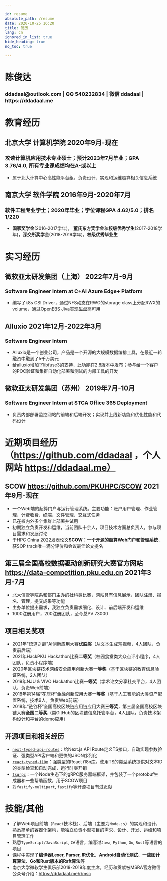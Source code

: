 ```yaml
---

id: resume
absolute_path: /resume
date: 2020-10-25 16:20
title: 简历
lang: cn
ignored_in_list: true
hide_heading: true
no_toc: true

---
```


<h1 class="name">
陈俊达
</h1>

<h3 class="contact">ddadaal@outlook.com | QQ 540232834 | 微信 ddadaal | https://ddadaal.me

</h3>

# 教育经历

## <span class="highlight">北京大学 计算机学院</span> <span class="right">2020年9月-现在</span>

### 攻读计算机应用技术专业硕士；预计2023年7月毕业；GPA 3.76/4.0, 所有专业课成绩均在A-或以上

- 属于北大计算中心高性能平台组，负责设计、实现和运维超算相关信息系统

## <span class="highlight">南京大学 软件学院</span> <span class="right">2016年9月-2020年7月</span>

### 软件工程专业学士；2020年毕业；学位课程GPA 4.62/5.0；排名 1/220
- **国家奖学金**(2016-2017学年)， **董氏东方奖学金**和**校级优秀学生**(2017-2018学年)，**深交所奖学金**(2018-2019学年)，**校级优秀毕业生**

# 实习经历

## <span class="highlight">微软亚太研发集团（上海）</span> <span class="right">2022年7月-9月</span>
### Software Engineer Intern at C+AI Azure Edge+ Platform

- 编写了k8s CSI Driver，通过NFS动态在RWO的storage class上分配RWX的volume，通过OpenEBS Jiva实现磁盘高可用

## <span class="highlight">Alluxio</span> <span class="right">2021年12月-2022年3月</span>
### Software Engineer Intern

- Alluxio是一个创业公司，产品是一个开源的大规模数据编排工具，在最近一轮融资中融到了5千万美元
- 给alluxio增加了libfuse3的支持，此功能在2.8版本中发布；参与给一个客户的POC验证和集群自动化部署和测试的内部工具的开发

## <span class="highlight">微软亚太研发集团（苏州）</span> <span class="right">2019年7月-10月</span>
### Software Engineer Intern at STCA Office 365 Deployment

- 负责内部部署监控网站的前端和后端开发；实现并上线新功能和优化性能和代码设计

# 近期项目经历（https://github.com/ddadaal ，个人网站 https://ddadaal.me）

## **SCOW** https://github.com/PKUHPC/SCOW <span class="right">2021年9月-现在</span>

- 一个Web端的超算门户与运行管理系统。主要功能：账户用户管理、作业管理、计费收费、终端、文件管理、交互式任务
- 已在校内外多个集群上部署并试用
- 初期独立负责开发和运维，当前团队十余人，项目技术方面总负责人，参与项目需求和发展讨论
- 于HPC China 2022发表论文**SCOW：一个开源的超算Web门户和管理系统**，获SOP track唯一满分评价和会议最佳论文提名

## **第三届全国高校数据驱动创新研究大赛官方网站** https://data-competition.pku.edu.cn  <span class="right">2021年3月-7月</span>

- 北大信管等院系和部门主办的社科类比赛，网站具有信息展示，团队注册、报名、管理，提交成果等功能
- 主办单位提出需求，我独立负责需求细化、设计、前后端开发和运维
- 1000注册用户，200注册团队，至今总PV 73000

## 项目相关奖项

- 2021年"悟道之巅"AI创新应用大赛**优胜奖**（从文本生成短视频，4人团队，负责前后端）
- 2021年HackPKU Hackathon比赛**二等奖**（校园食堂类大众点评小程序，4人团队，负责小程序端）
- 2020年区块链技术网络安全应用创新大赛**一等奖**（基于区块链的教育信息验证系统，2人团队）
- 2019年NJU & VIVO Hackathon比赛**一等奖**（学术论文分享社交平台，4人团队，负责Web前端）
- 2018年第14届“花旗杯”金融创新应用大赛**一等奖**（基于人工智能的大类资产配置系统，技术9人，负责Web前端）
- 2018年“链谷杯”全国高校区块链应用链应用大赛**三等奖**，第三届全国高校区块链大赛**全国二等奖**（类GitHub的区块链信息托管平台，4人团队，负责技术架构设计和平台的demo应用）

## 开源项目和相关经历

- [`next-typed-api-routes`](https://github.com/ddadaal/next-typed-api-routes)：给Next.js API Route定义TS接口，自动实现参数验证、强类型API客户端和更快的JSON序列化
- [`react-typed-i18n`](http://github.com/ddadaal/react-typed-i18n)：强类型的React i18n库。使用TS的类型系统提供对文本ID的类型检查和自动完成，运行时零开销
- [`tsgrpc`](https://github.com/ddadaal/tsgrpc)：一个Node生态下的gRPC服务器端框架，并包装了一个protobuf生成器和一些帮助函数，用于SCOW项目
- 对`fastify-multipart`, `fastify`等开源项目有过贡献

# 技能/其他

- 了解Web项目前端（`React`技术栈）、后端（主要为`Node.js`）的实现和设计，熟悉简单的容器化架构，能独立负责小型项目的需求、设计、开发、运维和项目管理工作
- 熟悉`TypeScript/JavaScript`, `C#`语言，编写过`Java`, `Python`, `Go`, `Rust`等语言的项目
- 课程中实现了**编译器Lexer, Parser, IR优化**、**Android自动化测试**、**一些图计算算法**、**Go和Rust版本的Raft算法**等
- 南京大学微软学生俱乐部2018-2019年度主席，经历和贡献被MSRA官方微信公众号介绍：https://ddadaal.me/r/msc

</resume>
